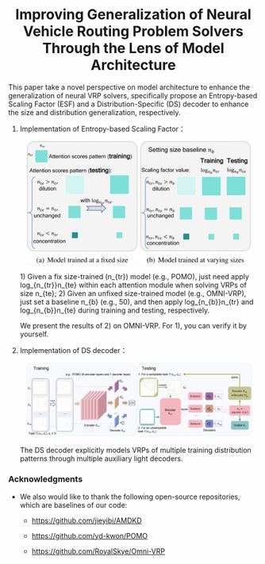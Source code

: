 <h1 align="center"> Improving Generalization of Neural Vehicle Routing Problem Solvers Through the Lens of Model Architecture </h1>

This paper take a novel perspective on model architecture to enhance the generalization of neural VRP solvers, specifically propose an Entropy-based Scaling Factor (ESF) and a Distribution-Specific (DS) decoder to enhance the size and distribution generalization, respectively.

1. Implementation of Entropy-based Scaling Factor：
   <p align="center"><img src="./imgs/ESF.jpg" width=95%></p>
   1) Given a fix size-trained (n_{tr}) model (e.g., POMO), just need apply log_{n_{tr}}n_{te} within each attention module when solving VRPs of size n_{te};
   2) Given an unfixed size-trained model (e.g., OMNI-VRP), just set a baseline n_{b} (e.g., 50), and then apply log_{n_{b}}n_{tr} and log_{n_{b}}n_{te} during training and testing, respectively.

   We present the results of 2) on OMNI-VRP. For 1), you can verify it by yourself.

2. Implementation of DS decoder：
   <p align="center"><img src="./imgs/DS.jpg" width=95%></p>
   The DS decoder explicitly models VRPs of multiple training distribution patterns through multiple auxiliary light decoders.


### Acknowledgments

* We also would like to thank the following open-source repositories, which are baselines of our code:

  * https://github.com/jieyibi/AMDKD

  * https://github.com/yd-kwon/POMO

  * https://github.com/RoyalSkye/Omni-VRP



